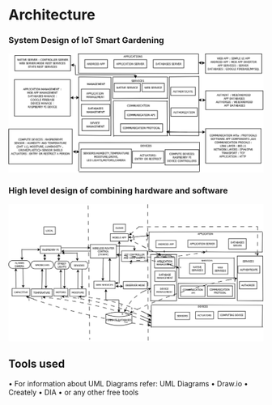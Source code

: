 <h1>Architecture</h1>

<h3> System Design of IoT Smart Gardening</h3>

![](https://github.com/Shivkumargowdru/smart-park/blob/main/Images/1.1.png)


<h3>High level design of combining hardware and software</h3>

![](https://github.com/Shivkumargowdru/smart-park/blob/main/Images/2.png)



<h2>Tools used</h2>
• For information about UML Diagrams refer: UML Diagrams
• Draw.io
• Creately
• DIA
• or any other free tools
